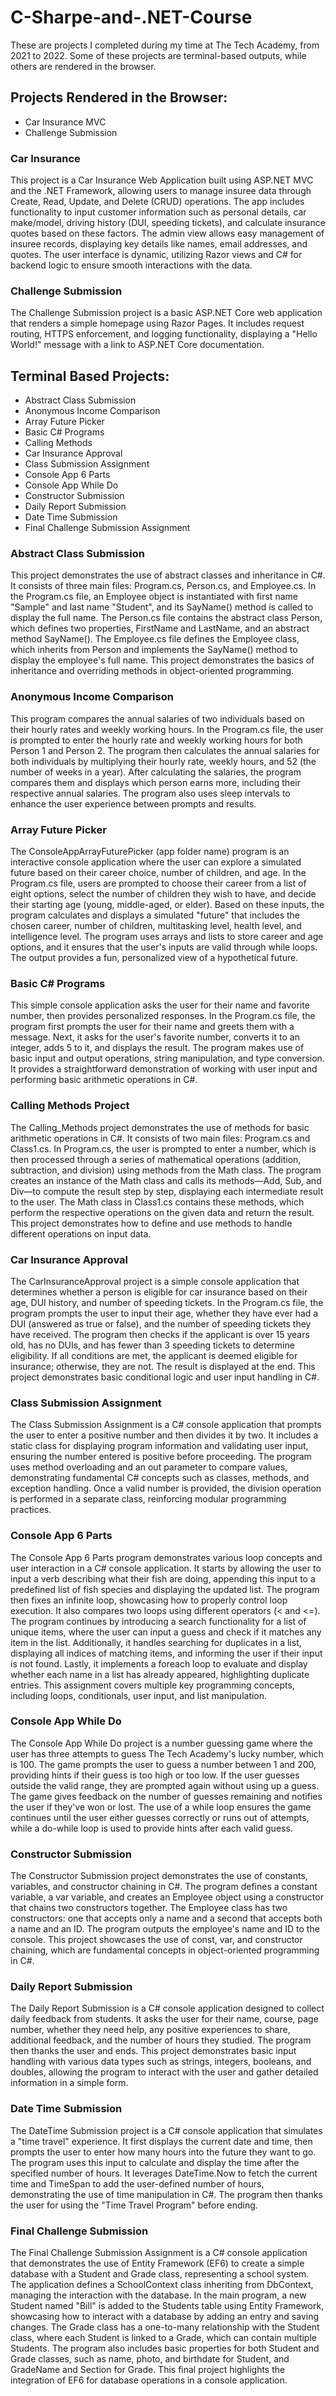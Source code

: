 # C-Sharpe-and-.NET-Course

These are projects I completed during my time at The Tech Academy, from 2021 to 2022. Some of these projects are terminal-based outputs, while others are rendered in the browser.

## Projects Rendered in the Browser:
- Car Insurance MVC
- Challenge Submission

### Car Insurance
This project is a Car Insurance Web Application built using ASP.NET MVC and the .NET Framework, allowing users to manage insuree data through Create, Read, Update, and Delete (CRUD) operations. The app includes functionality to input customer information such as personal details, car make/model, driving history (DUI, speeding tickets), and calculate insurance quotes based on these factors. The admin view allows easy management of insuree records, displaying key details like names, email addresses, and quotes. The user interface is dynamic, utilizing Razor views and C# for backend logic to ensure smooth interactions with the data.

### Challenge Submission
The Challenge Submission project is a basic ASP.NET Core web application that renders a simple homepage using Razor Pages. It includes request routing, HTTPS enforcement, and logging functionality, displaying a "Hello World!" message with a link to ASP.NET Core documentation.

## Terminal Based Projects:
- Abstract Class Submission
- Anonymous Income Comparison
- Array Future Picker
- Basic C# Programs
- Calling Methods
- Car Insurance Approval
- Class Submission Assignment
- Console App 6 Parts
- Console App While Do
- Constructor Submission
- Daily Report Submission
- Date Time Submission
- Final Challenge Submission Assignment

### Abstract Class Submission
This project demonstrates the use of abstract classes and inheritance in C#. It consists of three main files: Program.cs, Person.cs, and Employee.cs. In the Program.cs file, an Employee object is instantiated with first name "Sample" and last name "Student", and its SayName() method is called to display the full name. The Person.cs file contains the abstract class Person, which defines two properties, FirstName and LastName, and an abstract method SayName(). The Employee.cs file defines the Employee class, which inherits from Person and implements the SayName() method to display the employee's full name. This project demonstrates the basics of inheritance and overriding methods in object-oriented programming.

### Anonymous Income Comparison
This program compares the annual salaries of two individuals based on their hourly rates and weekly working hours. In the Program.cs file, the user is prompted to enter the hourly rate and weekly working hours for both Person 1 and Person 2. The program then calculates the annual salaries for both individuals by multiplying their hourly rate, weekly hours, and 52 (the number of weeks in a year). After calculating the salaries, the program compares them and displays which person earns more, including their respective annual salaries. The program also uses sleep intervals to enhance the user experience between prompts and results.

### Array Future Picker
The ConsoleAppArrayFuturePicker (app folder name) program is an interactive console application where the user can explore a simulated future based on their career choice, number of children, and age. In the Program.cs file, users are prompted to choose their career from a list of eight options, select the number of children they wish to have, and decide their starting age (young, middle-aged, or elder). Based on these inputs, the program calculates and displays a simulated "future" that includes the chosen career, number of children, multitasking level, health level, and intelligence level. The program uses arrays and lists to store career and age options, and it ensures that the user's inputs are valid through while loops. The output provides a fun, personalized view of a hypothetical future.

### Basic C# Programs
This simple console application asks the user for their name and favorite number, then provides personalized responses. In the Program.cs file, the program first prompts the user for their name and greets them with a message. Next, it asks for the user's favorite number, converts it to an integer, adds 5 to it, and displays the result. The program makes use of basic input and output operations, string manipulation, and type conversion. It provides a straightforward demonstration of working with user input and performing basic arithmetic operations in C#.

### Calling Methods Project
The Calling_Methods project demonstrates the use of methods for basic arithmetic operations in C#. It consists of two main files: Program.cs and Class1.cs. In Program.cs, the user is prompted to enter a number, which is then processed through a series of mathematical operations (addition, subtraction, and division) using methods from the Math class. The program creates an instance of the Math class and calls its methods—Add, Sub, and Div—to compute the result step by step, displaying each intermediate result to the user. The Math class in Class1.cs contains these methods, which perform the respective operations on the given data and return the result. This project demonstrates how to define and use methods to handle different operations on input data.

### Car Insurance Approval
The CarInsuranceApproval project is a simple console application that determines whether a person is eligible for car insurance based on their age, DUI history, and number of speeding tickets. In the Program.cs file, the program prompts the user to input their age, whether they have ever had a DUI (answered as true or false), and the number of speeding tickets they have received. The program then checks if the applicant is over 15 years old, has no DUIs, and has fewer than 3 speeding tickets to determine eligibility. If all conditions are met, the applicant is deemed eligible for insurance; otherwise, they are not. The result is displayed at the end. This project demonstrates basic conditional logic and user input handling in C#.

### Class Submission Assignment
The Class Submission Assignment is a C# console application that prompts the user to enter a positive number and then divides it by two. It includes a static class for displaying program information and validating user input, ensuring the number entered is positive before proceeding. The program uses method overloading and an out parameter to compare values, demonstrating fundamental C# concepts such as classes, methods, and exception handling. Once a valid number is provided, the division operation is performed in a separate class, reinforcing modular programming practices.

### Console App 6 Parts
The Console App 6 Parts program demonstrates various loop concepts and user interaction in a C# console application. It starts by allowing the user to input a verb describing what their fish are doing, appending this input to a predefined list of fish species and displaying the updated list. The program then fixes an infinite loop, showcasing how to properly control loop execution. It also compares two loops using different operators (< and <=). The program continues by introducing a search functionality for a list of unique items, where the user can input a guess and check if it matches any item in the list. Additionally, it handles searching for duplicates in a list, displaying all indices of matching items, and informing the user if their input is not found. Lastly, it implements a foreach loop to evaluate and display whether each name in a list has already appeared, highlighting duplicate entries. This assignment covers multiple key programming concepts, including loops, conditionals, user input, and list manipulation.

### Console App While Do 
The Console App While Do project is a number guessing game where the user has three attempts to guess The Tech Academy's lucky number, which is 100. The game prompts the user to guess a number between 1 and 200, providing hints if their guess is too high or too low. If the user guesses outside the valid range, they are prompted again without using up a guess. The game gives feedback on the number of guesses remaining and notifies the user if they've won or lost. The use of a while loop ensures the game continues until the user either guesses correctly or runs out of attempts, while a do-while loop is used to provide hints after each valid guess.

### Constructor Submission
The Constructor Submission project demonstrates the use of constants, variables, and constructor chaining in C#. The program defines a constant variable, a var variable, and creates an Employee object using a constructor that chains two constructors together. The Employee class has two constructors: one that accepts only a name and a second that accepts both a name and an ID. The program outputs the employee's name and ID to the console. This project showcases the use of const, var, and constructor chaining, which are fundamental concepts in object-oriented programming in C#.

### Daily Report Submission
The Daily Report Submission is a C# console application designed to collect daily feedback from students. It asks the user for their name, course, page number, whether they need help, any positive experiences to share, additional feedback, and the number of hours they studied. The program then thanks the user and ends. This project demonstrates basic input handling with various data types such as strings, integers, booleans, and doubles, allowing the program to interact with the user and gather detailed information in a simple form.

### Date Time Submission
The DateTime Submission project is a C# console application that simulates a "time travel" experience. It first displays the current date and time, then prompts the user to enter how many hours into the future they want to go. The program uses this input to calculate and display the time after the specified number of hours. It leverages DateTime.Now to fetch the current time and TimeSpan to add the user-defined number of hours, demonstrating the use of time manipulation in C#. The program then thanks the user for using the "Time Travel Program" before ending.

### Final Challenge Submission
The Final Challenge Submission Assignment is a C# console application that demonstrates the use of Entity Framework (EF6) to create a simple database with a Student and Grade class, representing a school system. The application defines a SchoolContext class inheriting from DbContext, managing the interaction with the database. In the main program, a new Student named "Bill" is added to the Students table using Entity Framework, showcasing how to interact with a database by adding an entry and saving changes. The Grade class has a one-to-many relationship with the Student class, where each Student is linked to a Grade, which can contain multiple Students. The program also includes basic properties for both Student and Grade classes, such as name, photo, and birthdate for Student, and GradeName and Section for Grade. This final project highlights the integration of EF6 for database operations in a console application.

